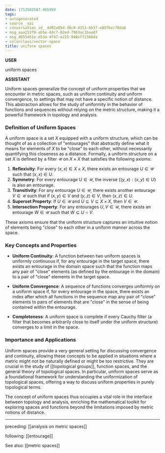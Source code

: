 ```yaml
---
date: 1712502587.465959
tags:
- autogenerated
- source__oai
- conversation_id__4d92a05d-38c0-4153-bb37-e897bec78da6
- msg_aaa253f0-ab5e-43c7-82ed-7963ac1baed7
- msg_d855d61e-d53a-4f47-a225-948ef71566da
- colorclass/vector-space
title: uniform spaces
---
```


**USER**

uniform spaces


**ASSISTANT**

Uniform spaces generalize the concept of uniform properties that we encounter in metric spaces, such as uniform continuity and uniform convergence, to settings that may not have a specific notion of distance. This abstraction allows for the study of uniformity in the behavior of functions and sequences without relying on the metric structure, making it a powerful framework in topology and analysis.

### Definition of Uniform Spaces

A uniform space is a set $X$ equipped with a uniform structure, which can be thought of as a collection of "entourages" that abstractly define what it means for elements of $X$ to be "close" to each other, without necessarily quantifying this closeness as a distance. Formally, a uniform structure on a set $X$ is defined by a filter $\mathcal{U}$ on $X \times X$ that satisfies the following axioms:

1. **Reflexivity**: For every $(x, x) \in X \times X$, there exists an entourage $U \in \mathcal{U}$ such that $(x, x) \in U$.
2. **Symmetry**: For every entourage $U \in \mathcal{U}$, the inverse $\{(y, x) : (x, y) \in U\}$ is also an entourage.
3. **Transitivity**: For any entourage $U \in \mathcal{U}$, there exists another entourage $V \in \mathcal{U}$ such that if $(x, y) \in V$ and $(y, z) \in V$, then $(x, z) \in U$.
4. **Superset Property**: If $U \in \mathcal{U}$ and $U \subseteq V \subseteq X \times X$, then $V \in \mathcal{U}$.
5. **Intersection Property**: For any entourages $U, V \in \mathcal{U}$, there exists an entourage $W \in \mathcal{U}$ such that $W \subseteq U \cap V$.

These axioms ensure that the uniform structure captures an intuitive notion of elements being "close" to each other in a uniform manner across the space.

### Key Concepts and Properties

- **Uniform Continuity**: A function between two uniform spaces is uniformly continuous if, for any entourage in the target space, there exists an entourage in the domain space such that the function maps any pair of "close" elements (as defined by the entourage in the domain) to a pair of "close" elements in the target space.

- **Uniform Convergence**: A sequence of functions converges uniformly on a uniform space if, for every entourage in the space, there exists an index after which all functions in the sequence map any pair of "close" elements to pairs of elements that are "close" in the sense of being contained within the entourage.

- **Completeness**: A uniform space is complete if every Cauchy filter (a filter that becomes arbitrarily close to itself under the uniform structure) converges to a limit in the space.

### Importance and Applications

Uniform spaces provide a very general setting for discussing convergence and continuity, allowing these concepts to be applied in situations where a metric might not be naturally defined or might be too restrictive. They are crucial in the study of [[topological groups]], function spaces, and the general theory of topological spaces. In particular, uniform spaces serve as a foundational framework for understanding the uniformization of topological spaces, offering a way to discuss uniform properties in purely topological terms.

The concept of uniform spaces thus occupies a vital role in the interface between topology and analysis, enriching the mathematical toolkit for exploring spaces and functions beyond the limitations imposed by metric notions of distance.


---

preceding: [[analysis on metric spaces]]  


following: [[entourage]]

See also: [[metric spaces]]